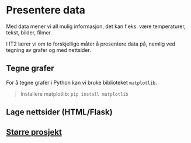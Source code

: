 # Presentere data

Med data mener vi all mulig informasjon, det kan f.eks. være temperaturer, tekst, bilder, filmer.

I IT2 lærer vi om to forskjellige måter å presentere data på, nemlig ved tegning av grafer og med nettsider.

## Tegne grafer

For å tegne grafer i Python kan vi bruke biblioteket `matplotlib`.

> Installere matplotlib: `pip install matplotlib`

## Lage nettsider (HTML/Flask)



## [Større prosjekt](yr-temperatur-plotting.py)

